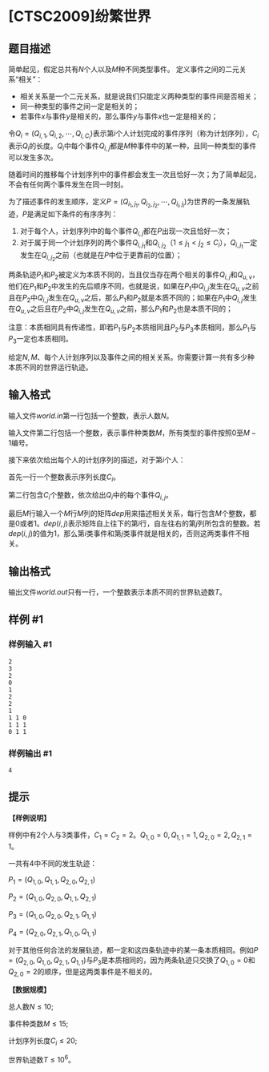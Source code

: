 # [CTSC2009]纷繁世界

## 题目描述

简单起见，假定总共有$N$个人以及$M$种不同类型事件。 定义事件之间的二元关系“相关”：

- 相关关系是一个二元关系，就是说我们只能定义两种类型的事件间是否相关；
- 同一种类型的事件之间一定是相关的；
- 若事件$x$与事件$y$是相关的，那么事件$y$与事件$x$也一定是相关的；

令$Q_i = (Q_{i, 1}, Q_{i, 2}, \cdots, Q_{i, C_i})$表示第$i$个人计划完成的事件序列（称为计划序列），$C_i$表示$Q_i$的长度。$Q_i$中每个事件$Q_{i,j}$都是$M$种事件中的某一种，且同一种类型的事件可以发生多次。 

随着时间的推移每个计划序列中的事件都会发生一次且恰好一次；为了简单起见，不会有任何两个事件发生在同一时刻。 

为了描述事件的发生顺序，定义$P = (Q_{i_1, j_1}, Q_{i_2, j_2}, \cdots, Q_{i_l, j_l})$为世界的一条发展轨迹，$P$是满足如下条件的有序序列：

1. 对于每个人，计划序列中的每个事件$Q_{i,j}$都在$P$出现一次且恰好一次；
2. 对于属于同一个计划序列的两个事件$Q_{i,j_1}$和$Q_{i,j_2}$（$1 \leq j_1 < j_2 \leq C_i$），$Q_{i,j_1}$一定发生在$Q_{i,j_2}$之前（也就是在$P$中位于更靠前的位置）；

两条轨迹$P_1$和$P_2$被定义为本质不同的，当且仅当存在两个相关的事件$Q_{i,j}$和$Q_{u,v}$，他们在$P_1$和$P_2$中发生的先后顺序不同，也就是说，如果在$P_1$中$Q_{i,j}$发生在$Q_{u,v}$之前且在$P_2$中$Q_{i,j}$发生在$Q_{u,v}$之后，那么$P_1$和$P_2$就是本质不同的；如果在$P_1$中$Q_{i,j}$发生在$Q_{u,v}$之后且在$P_2$中$Q_{i,j}$发生在$Q_{u,v}$之前，那么$P_1$和$P_2$也是本质不同的；

注意：本质相同具有传递性，即若$P_1$与$P_2$本质相同且$P_2$与$P_3$本质相同，那么$P_1$与$P_3$一定也本质相同。

给定$N, M$、每个人计划序列以及事件之间的相关关系。你需要计算一共有多少种本质不同的世界运行轨迹。

## 输入格式

输入文件*world.in*第一行包括一个整数，表示人数$N$。 

输入文件第二行包括一个整数，表示事件种类数$M$，所有类型的事件按照$0$至$M - 1$编号。

接下来依次给出每个人的计划序列的描述，对于第$i$个人： 

首先一行一个整数表示序列长度$C_i$。 

第二行包含$C_i$个整数，依次给出$Q_i$中的每个事件$Q_{i,j}$。 

最后$M$行输入一个$M$行$M$列的矩阵$dep$用来描述相关关系，每行包含$M$个整数，都是$0$或者$1$。$dep(i,j)$表示矩阵自上往下的第$i$行，自左往右的第$j$列所包含的整数。若$dep(i, j)$的值为$1$，那么第$i$类事件和第$j$类事件就是相关的，否则这两类事件不相关。

## 输出格式

输出文件*world.out*只有一行，一个整数表示本质不同的世界轨迹数$T$。

## 样例 #1

### 样例输入 #1
```
2 
3 
2 
0 
1 
2 
2 
1 
1 1 0 
1 1 1 
0 1 1
```

### 样例输出 #1

```
4
```

## 提示

**【样例说明】**

样例中有$2$个人与$3$类事件，$C_1 = C_2 = 2$。$Q_{1,0} = 0, Q_{1,1} = 1, Q_{2,0} = 2, Q_{2,1} = 1$。

一共有$4$中不同的发生轨迹：

$P_1 = (Q_{1,0}, Q_{1,1}, Q_{2,0}, Q_{2,1})$

$P_2 = (Q_{1,0}, Q_{2,0}, Q_{1,1}, Q_{2,1})$

$P_3 = (Q_{1,0}, Q_{2,0}, Q_{2,1}, Q_{1,1})$

$P_4 = (Q_{2,0}, Q_{2,1}, Q_{1,0}, Q_{1,1})$

对于其他任何合法的发展轨迹，都一定和这四条轨迹中的某一条本质相同。例如$P = (Q_{2,0}, Q_{1,0}, Q_{2,1}, Q_{1,1})$与$P_3$是本质相同的，因为两条轨迹只交换了$Q_{1,0} = 0$和$Q_{2,0} = 2$的顺序，但是这两类事件是不相关的。

**【数据规模】**

总人数$N \leq 10$; 

事件种类数$M \leq 15$; 

计划序列长度$C_i \leq 20$; 

世界轨迹数$T \leq 10^6$。
